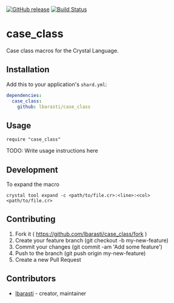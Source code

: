 [![GitHub release](https://img.shields.io/github/release/lbarasti/case_class.svg)](https://github.com/lbarasti/case_class/releases)
[![Build Status](htps://travis-ci.org/lbarasti/case_class.svg?branch=master)](https://travis-ci.org/lbarasti/case_class)


# case_class

Case class macros for the Crystal Language.

## Installation

Add this to your application's `shard.yml`:

```yaml
dependencies:
  case_class:
    github: lbarasti/case_class
```

## Usage

```crystal
require "case_class"
```

TODO: Write usage instructions here

## Development

To expand the macro

```
crystal tool expand -c <path/to/file.cr>:<line>:<col> <path/to/file.cr>
```

## Contributing

1. Fork it ( https://github.com/lbarasti/case_class/fork )
2. Create your feature branch (git checkout -b my-new-feature)
3. Commit your changes (git commit -am 'Add some feature')
4. Push to the branch (git push origin my-new-feature)
5. Create a new Pull Request

## Contributors

- [lbarasti](https://github.com/lbarasti) - creator, maintainer
